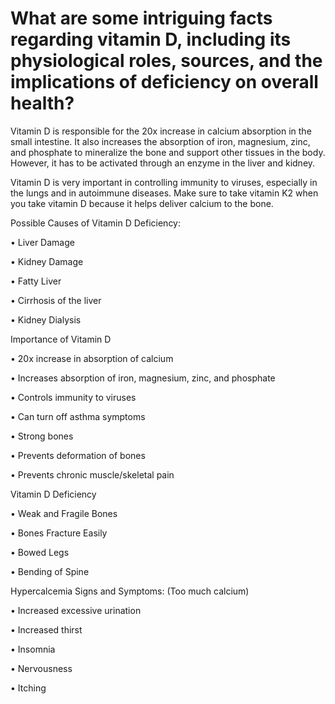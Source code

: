# What are some intriguing facts regarding vitamin D, including its physiological roles, sources, and the implications of deficiency on overall health?

Vitamin D is responsible for the 20x increase in calcium absorption in the small intestine. It also increases the absorption of iron, magnesium, zinc, and phosphate to mineralize the bone and support other tissues in the body. However, it has to be activated through an enzyme in the liver and kidney.

Vitamin D is very important in controlling immunity to viruses, especially in the lungs and in autoimmune diseases. Make sure to take vitamin K2 when you take vitamin D because it helps deliver calcium to the bone.

Possible Causes of Vitamin D Deficiency:

• Liver Damage

• Kidney Damage

• Fatty Liver

• Cirrhosis of the liver

• Kidney Dialysis

Importance of Vitamin D

• 20x increase in absorption of calcium

• Increases absorption of iron, magnesium, zinc, and phosphate

• Controls immunity to viruses

• Can turn off asthma symptoms

• Strong bones

• Prevents deformation of bones

• Prevents chronic muscle/skeletal pain

Vitamin D Deficiency

• Weak and Fragile Bones

• Bones Fracture Easily

• Bowed Legs

• Bending of Spine

Hypercalcemia Signs and Symptoms: (Too much calcium)

• Increased excessive urination

• Increased thirst

• Insomnia

• Nervousness

• Itching